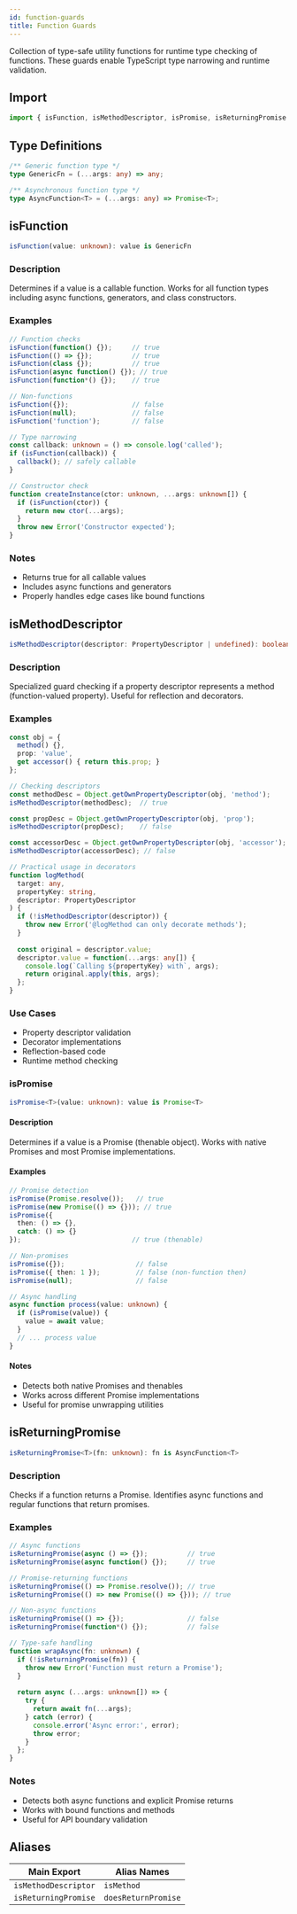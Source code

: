 ```yaml
---
id: function-guards
title: Function Guards
---
```


Collection of type-safe utility functions for runtime type checking of functions. These guards enable TypeScript type narrowing and runtime validation.

<!-- markdownlint-disable-file MD024 -->
## Import

```typescript
import { isFunction, isMethodDescriptor, isPromise, isReturningPromise } from 'nhb-toolbox';
```

## Type Definitions

```typescript
/** Generic function type */
type GenericFn = (...args: any) => any;

/** Asynchronous function type */
type AsyncFunction<T> = (...args: any) => Promise<T>;
```

## isFunction

```typescript
isFunction(value: unknown): value is GenericFn
```

### Description

Determines if a value is a callable function. Works for all function types including async functions, generators, and class constructors.

### Examples

```typescript
// Function checks
isFunction(function() {});     // true
isFunction(() => {});          // true
isFunction(class {});          // true
isFunction(async function() {}); // true
isFunction(function*() {});    // true

// Non-functions
isFunction({});                // false
isFunction(null);              // false
isFunction('function');        // false

// Type narrowing
const callback: unknown = () => console.log('called');
if (isFunction(callback)) {
  callback(); // safely callable
}

// Constructor check
function createInstance(ctor: unknown, ...args: unknown[]) {
  if (isFunction(ctor)) {
    return new ctor(...args);
  }
  throw new Error('Constructor expected');
}
```

### Notes

- Returns true for all callable values
- Includes async functions and generators
- Properly handles edge cases like bound functions

## isMethodDescriptor

```typescript
isMethodDescriptor(descriptor: PropertyDescriptor | undefined): boolean
```

### Description

Specialized guard checking if a property descriptor represents a method (function-valued property). Useful for reflection and decorators.

### Examples

```typescript
const obj = {
  method() {},
  prop: 'value',
  get accessor() { return this.prop; }
};

// Checking descriptors
const methodDesc = Object.getOwnPropertyDescriptor(obj, 'method');
isMethodDescriptor(methodDesc);  // true

const propDesc = Object.getOwnPropertyDescriptor(obj, 'prop');
isMethodDescriptor(propDesc);    // false

const accessorDesc = Object.getOwnPropertyDescriptor(obj, 'accessor'); 
isMethodDescriptor(accessorDesc); // false

// Practical usage in decorators
function logMethod(
  target: any,
  propertyKey: string,
  descriptor: PropertyDescriptor
) {
  if (!isMethodDescriptor(descriptor)) {
    throw new Error('@logMethod can only decorate methods');
  }
  
  const original = descriptor.value;
  descriptor.value = function(...args: any[]) {
    console.log(`Calling ${propertyKey} with`, args);
    return original.apply(this, args);
  };
}
```

### Use Cases

- Property descriptor validation
- Decorator implementations
- Reflection-based code
- Runtime method checking

### isPromise

```typescript
isPromise<T>(value: unknown): value is Promise<T>
```

#### Description

Determines if a value is a Promise (thenable object). Works with native Promises and most Promise implementations.

#### Examples

```typescript
// Promise detection
isPromise(Promise.resolve());   // true
isPromise(new Promise(() => {})); // true
isPromise({
  then: () => {},
  catch: () => {}
});                            // true (thenable)

// Non-promises
isPromise({});                  // false
isPromise({ then: 1 });         // false (non-function then)
isPromise(null);                // false

// Async handling
async function process(value: unknown) {
  if (isPromise(value)) {
    value = await value;
  }
  // ... process value
}
```

#### Notes

- Detects both native Promises and thenables
- Works across different Promise implementations
- Useful for promise unwrapping utilities

## isReturningPromise

```typescript
isReturningPromise<T>(fn: unknown): fn is AsyncFunction<T>
```

### Description

Checks if a function returns a Promise. Identifies async functions and regular functions that return promises.

### Examples

```typescript
// Async functions
isReturningPromise(async () => {});          // true
isReturningPromise(async function() {});     // true

// Promise-returning functions
isReturningPromise(() => Promise.resolve()); // true
isReturningPromise(() => new Promise(() => {})); // true

// Non-async functions
isReturningPromise(() => {});                // false
isReturningPromise(function*() {});          // false

// Type-safe handling
function wrapAsync(fn: unknown) {
  if (!isReturningPromise(fn)) {
    throw new Error('Function must return a Promise');
  }
  
  return async (...args: unknown[]) => {
    try {
      return await fn(...args);
    } catch (error) {
      console.error('Async error:', error);
      throw error;
    }
  };
}
```

### Notes

- Detects both async functions and explicit Promise returns
- Works with bound functions and methods
- Useful for API boundary validation

## Aliases

| Main Export          | Alias Names         |
| -------------------- | ------------------- |
| `isMethodDescriptor` | `isMethod`          |
| `isReturningPromise` | `doesReturnPromise` |
